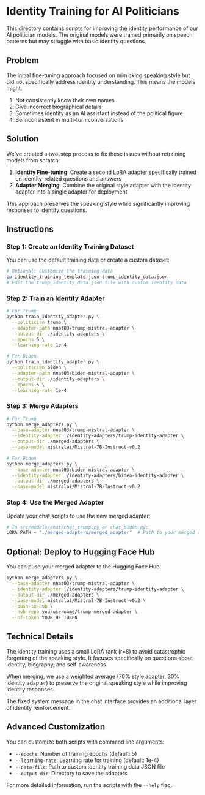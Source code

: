 # Identity Training for AI Politicians

This directory contains scripts for improving the identity performance of our AI politician models. The original models were trained primarily on speech patterns but may struggle with basic identity questions.

## Problem

The initial fine-tuning approach focused on mimicking speaking style but did not specifically address identity understanding. This means the models might:

1. Not consistently know their own names
2. Give incorrect biographical details
3. Sometimes identify as an AI assistant instead of the political figure
4. Be inconsistent in multi-turn conversations

## Solution

We've created a two-step process to fix these issues without retraining models from scratch:

1. **Identity Fine-tuning**: Create a second LoRA adapter specifically trained on identity-related questions and answers
2. **Adapter Merging**: Combine the original style adapter with the identity adapter into a single adapter for deployment

This approach preserves the speaking style while significantly improving responses to identity questions.

## Instructions

### Step 1: Create an Identity Training Dataset

You can use the default training data or create a custom dataset:

```bash
# Optional: Customize the training data
cp identity_training_template.json trump_identity_data.json
# Edit the trump_identity_data.json file with custom identity data
```

### Step 2: Train an Identity Adapter

```bash
# For Trump
python train_identity_adapter.py \
  --politician trump \
  --adapter-path nnat03/trump-mistral-adapter \
  --output-dir ./identity-adapters \
  --epochs 5 \
  --learning-rate 1e-4

# For Biden
python train_identity_adapter.py \
  --politician biden \
  --adapter-path nnat03/biden-mistral-adapter \
  --output-dir ./identity-adapters \
  --epochs 5 \
  --learning-rate 1e-4
```

### Step 3: Merge Adapters

```bash
# For Trump
python merge_adapters.py \
  --base-adapter nnat03/trump-mistral-adapter \
  --identity-adapter ./identity-adapters/trump-identity-adapter \
  --output-dir ./merged-adapters \
  --base-model mistralai/Mistral-7B-Instruct-v0.2

# For Biden
python merge_adapters.py \
  --base-adapter nnat03/biden-mistral-adapter \
  --identity-adapter ./identity-adapters/biden-identity-adapter \
  --output-dir ./merged-adapters \
  --base-model mistralai/Mistral-7B-Instruct-v0.2
```

### Step 4: Use the Merged Adapter

Update your chat scripts to use the new merged adapter:

```python
# In src/models/chat/chat_trump.py or chat_biden.py:
LORA_PATH = "./merged-adapters/merged_adapter"  # Path to your merged adapter
```

## Optional: Deploy to Hugging Face Hub

You can push your merged adapter to the Hugging Face Hub:

```bash
python merge_adapters.py \
  --base-adapter nnat03/trump-mistral-adapter \
  --identity-adapter ./identity-adapters/trump-identity-adapter \
  --output-dir ./merged-adapters \
  --base-model mistralai/Mistral-7B-Instruct-v0.2 \
  --push-to-hub \
  --hub-repo yourusername/trump-merged-adapter \
  --hf-token YOUR_HF_TOKEN
```

## Technical Details

The identity training uses a small LoRA rank (r=8) to avoid catastrophic forgetting of the speaking style. It focuses specifically on questions about identity, biography, and self-awareness.

When merging, we use a weighted average (70% style adapter, 30% identity adapter) to preserve the original speaking style while improving identity responses.

The fixed system message in the chat interface provides an additional layer of identity reinforcement.

## Advanced Customization

You can customize both scripts with command line arguments:

- `--epochs`: Number of training epochs (default: 5)
- `--learning-rate`: Learning rate for training (default: 1e-4)
- `--data-file`: Path to custom identity training data JSON file
- `--output-dir`: Directory to save the adapters

For more detailed information, run the scripts with the `--help` flag. 